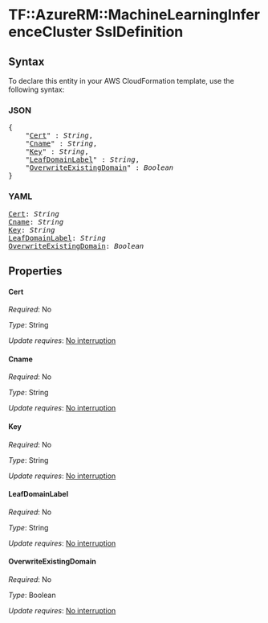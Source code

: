 # TF::AzureRM::MachineLearningInferenceCluster SslDefinition

## Syntax

To declare this entity in your AWS CloudFormation template, use the following syntax:

### JSON

<pre>
{
    "<a href="#cert" title="Cert">Cert</a>" : <i>String</i>,
    "<a href="#cname" title="Cname">Cname</a>" : <i>String</i>,
    "<a href="#key" title="Key">Key</a>" : <i>String</i>,
    "<a href="#leafdomainlabel" title="LeafDomainLabel">LeafDomainLabel</a>" : <i>String</i>,
    "<a href="#overwriteexistingdomain" title="OverwriteExistingDomain">OverwriteExistingDomain</a>" : <i>Boolean</i>
}
</pre>

### YAML

<pre>
<a href="#cert" title="Cert">Cert</a>: <i>String</i>
<a href="#cname" title="Cname">Cname</a>: <i>String</i>
<a href="#key" title="Key">Key</a>: <i>String</i>
<a href="#leafdomainlabel" title="LeafDomainLabel">LeafDomainLabel</a>: <i>String</i>
<a href="#overwriteexistingdomain" title="OverwriteExistingDomain">OverwriteExistingDomain</a>: <i>Boolean</i>
</pre>

## Properties

#### Cert

_Required_: No

_Type_: String

_Update requires_: [No interruption](https://docs.aws.amazon.com/AWSCloudFormation/latest/UserGuide/using-cfn-updating-stacks-update-behaviors.html#update-no-interrupt)

#### Cname

_Required_: No

_Type_: String

_Update requires_: [No interruption](https://docs.aws.amazon.com/AWSCloudFormation/latest/UserGuide/using-cfn-updating-stacks-update-behaviors.html#update-no-interrupt)

#### Key

_Required_: No

_Type_: String

_Update requires_: [No interruption](https://docs.aws.amazon.com/AWSCloudFormation/latest/UserGuide/using-cfn-updating-stacks-update-behaviors.html#update-no-interrupt)

#### LeafDomainLabel

_Required_: No

_Type_: String

_Update requires_: [No interruption](https://docs.aws.amazon.com/AWSCloudFormation/latest/UserGuide/using-cfn-updating-stacks-update-behaviors.html#update-no-interrupt)

#### OverwriteExistingDomain

_Required_: No

_Type_: Boolean

_Update requires_: [No interruption](https://docs.aws.amazon.com/AWSCloudFormation/latest/UserGuide/using-cfn-updating-stacks-update-behaviors.html#update-no-interrupt)


